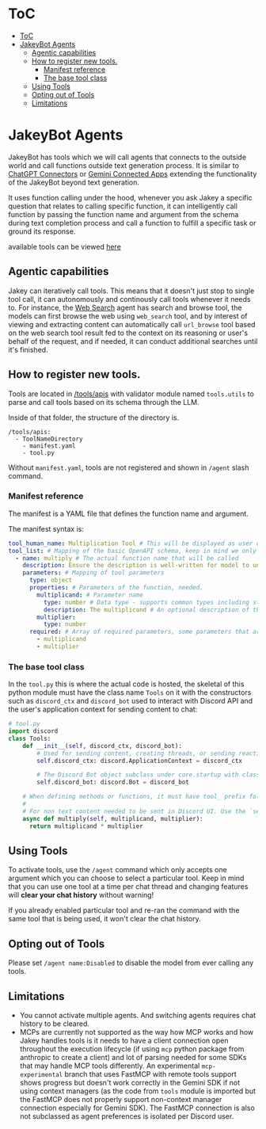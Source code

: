 # ToC
- [ToC](#toc)
- [JakeyBot Agents](#jakeybot-agents)
  - [Agentic capabilities](#agentic-capabilities)
  - [How to register new tools.](#how-to-register-new-tools)
    - [Manifest reference](#manifest-reference)
    - [The base tool class](#the-base-tool-class)
  - [Using Tools](#using-tools)
  - [Opting out of Tools](#opting-out-of-tools)
  - [Limitations](#limitations)

# JakeyBot Agents
JakeyBot has tools which we will call agents that connects to the outside world and call functions outside text generation process. It is similar to [ChatGPT Connectors](https://help.openai.com/en/articles/11487775-connectors-in-chatgpt/) or [Gemini Connected Apps](https://support.google.com/gemini/answer/13695044) extending the functionality of the JakeyBot beyond text generation.

It uses function calling under the hood, whenever you ask Jakey a specific question that relates to calling specific function, it can intelligently call function by passing the function name and argument from the schema during text completion process and call a function to fulfill a specific task or ground its response.

available tools can be viewed [here](../tools/apis/)

## Agentic capabilities
Jakey can iteratively call tools. This means that it doesn't just stop to single tool call, it can autonomously and continously call tools whenever it needs to. For instance, the [Web Search](../tools/apis/InternetSearch) agent has search and browse tool, the models can first browse the web using `web_search` tool, and by interest of viewing and extracting content can automatically call `url_browse` tool based on the web search tool result fed to the context on its reasoning or user's behalf of the request, and if needed, it can conduct additional searches until it's finished.

## How to register new tools.
Tools are located in [/tools/apis](/tools/apis) with validator module named `tools.utils` to parse and call tools based on its schema through the LLM.

Inside of that folder, the structure of the directory is.
```
/tools/apis:
  - ToolNameDirectory
    - manifest.yaml
    - tool.py
```

Without `manifest.yaml`, tools are not registered and shown in `/agent` slash command.

### Manifest reference
The manifest is a YAML file that defines the function name and argument.

The manifest syntax is:
```yaml
tool_human_name: Multiplication Tool # This will be displayed as user option in `/agent name:Multiplication Tool` associated with the tool
tool_list: # Mapping of the basic OpenAPI schema, keep in mind we only support the subset of the schema. You can define as many mapping of tools as you want
  - name: multiply # The actual function name that will be called
    description: Ensure the description is well-written for model to understand the tool's purpose and intent
    parameters: # Mapping of tool parameters
      type: object
      properties: # Parameters of the function, needed.
        multiplicand: # Parameter name
          type: number # Data type - supports common types including string, number, integer, array, and nested object. You can also define string enums
          description: The multiplicand # An optional description of the parameter for the model to better utilize it.
        multiplier:
          type: number
      required: # Array of required parameters, some parameters that are optional can be omitted. But the optional parameters must have default keyword argument value.
        - multiplicand
        - multiplier
```

### The base tool class
In the `tool.py` this is where the actual code is hosted, the skeletal of this python module must have the class name `Tools` on it with the constructors such as `discord_ctx` and `discord_bot` used to interact with Discord API and the user's application context for sending content to chat:

```python
# tool.py
import discord
class Tools:
    def __init__(self, discord_ctx, discord_bot):
        # Used for sending content, creating threads, or sending reactions to Discord chat UI to the current user's context such as the channel used for the bot to respond.
        self.discord_ctx: discord.ApplicationContext = discord_ctx

        # The Discord Bot object subclass under core.startup with class name SubClassBotPlugServices used to access global attributes set there such as global aiohttp client and the bot's event loop.
        self.discord_bot: discord.Bot = discord_bot

    # When defining methods or functions, it must have tool_ prefix followed by the tool function name as defined in schema. The method must be async and returns string, dict, array, or number! 
    # 
    # For non text content needed to be sent in Discord UI. Use the `self.discord_ctx.channel.send(file=discord.File())` function
    async def multiply(self, multiplicand, multiplier):
      return multiplicand * multiplier
```


## Using Tools
To activate tools, use the `/agent` command which only accepts one argument which you can choose to select a particular tool. Keep in mind that you can use one tool at a time per chat thread and changing features will **clear your chat history** without warning!

If you already enabled particular tool and re-ran the command with the same tool that is being used, it won't clear the chat history.

## Opting out of Tools
Please set `/agent name:Disabled` to disable the model from ever calling any tools.

## Limitations
- You cannot activate multiple agents. And switching agents requires chat history to be cleared.
- MCPs are currently not supported as the way how MCP works and how Jakey handles tools is it needs to have a client connection open throughout the execution lifecycle (if using `mcp` python package from anthropic to create a client) and lot of parsing needed for some SDKs that may handle MCP tools differently. An experimental `mcp-experimental` branch that uses FastMCP with remote tools support shows progress but doesn't work correctly in the Gemini SDK if not using context managers (as the code from `tools` module is imported but the FastMCP does not properly support non-context manager connection especially for Gemini SDK). The FastMCP connection is also not subclassed as agent preferences is isolated per Discord user.